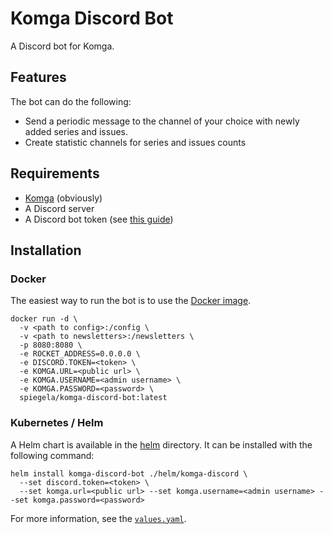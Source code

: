 # Komga Discord Bot

A Discord bot for Komga.

## Features

The bot can do the following:

* Send a periodic message to the channel of your choice with newly added series and issues.
* Create statistic channels for series and issues counts

## Requirements

* [Komga](https://komga.org/) (obviously)
* A Discord server
* A Discord bot token (see [this guide](https://discordjs.guide/preparations/setting-up-a-bot-application.html#creating-your-bot))

## Installation

### Docker

The easiest way to run the bot is to use the [Docker image](https://hub.docker.com/r/spiegela/komga-discord-bot).

```shell
docker run -d \
  -v <path to config>:/config \
  -v <path to newsletters>:/newsletters \
  -p 8080:8080 \
  -e ROCKET_ADDRESS=0.0.0.0 \
  -e DISCORD.TOKEN=<token> \
  -e KOMGA.URL=<public url> \
  -e KOMGA.USERNAME=<admin username> \
  -e KOMGA.PASSWORD=<password> \
  spiegela/komga-discord-bot:latest
```

### Kubernetes / Helm

A Helm chart is available in the [helm](helm) directory. It can be installed with the following command:

```shell
helm install komga-discord-bot ./helm/komga-discord \
  --set discord.token=<token> \
  --set komga.url=<public url> --set komga.username=<admin username> --set komga.password=<password>
```

For more information, see the [`values.yaml`](helm/komga-discord/values.yaml).